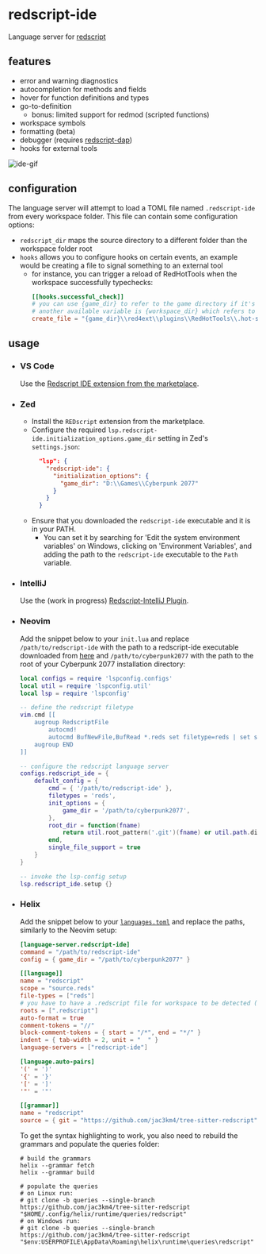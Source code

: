 # redscript-ide

Language server for [redscript](https://github.com/jac3km4/redscript)

## features

- error and warning diagnostics
- autocompletion for methods and fields
- hover for function definitions and types
- go-to-definition
  - bonus: limited support for redmod (scripted functions)
- workspace symbols
- formatting (beta)
- debugger (requires [redscript-dap](https://github.com/jac3km4/redscript-dap))
- hooks for external tools

![ide-gif](https://user-images.githubusercontent.com/11986158/135734766-b5423e2c-cf47-4836-97ba-5c771cef7cf2.gif)

## configuration

The language server will attempt to load a TOML file named `.redscript-ide` from every workspace folder.
This file can contain some configuration options:

- `redscript_dir` maps the source directory to a different folder than the workspace folder root
- `hooks` allows you to configure hooks on certain events, an example would be creating a file to signal something to an external tool
  - for instance, you can trigger a reload of RedHotTools when the workspace successfully typechecks:
    ```toml
    [[hooks.successful_check]]
    # you can use {game_dir} to refer to the game directory if it's configured for the extension in your editor (e.g. VSCode),
    # another available variable is {workspace_dir} which refers to the workspace directory that contains the checked file
    create_file = "{game_dir}\\red4ext\\plugins\\RedHotTools\\.hot-scripts"
    ```

## usage

- ### VS Code

  Use the [Redscript IDE extension from the marketplace](https://marketplace.visualstudio.com/items?itemName=jac3km4.redscript-ide-vscode).

- ### Zed

  - Install the `REDscript` extension from the marketplace.
  - Configure the required `lsp.redscript-ide.initialization_options.game_dir` setting in Zed's `settings.json`:
    ```json
      "lsp": {
        "redscript-ide": {
          "initialization_options": {
            "game_dir": "D:\\Games\\Cyberpunk 2077"
          }
        }
      }
    ```
  - Ensure that you downloaded the `redscript-ide` executable and it is in your PATH.
    - You can set it by searching for 'Edit the system environment variables' on Windows, clicking on 'Environment Variables', and adding the path to the `redscript-ide` executable to the `Path` variable.

- ### IntelliJ

  Use the (work in progress) [Redscript-IntelliJ Plugin](https://github.com/pawrequest/redscript-intellij).

- ### Neovim

  Add the snippet below to your `init.lua` and replace `/path/to/redscript-ide` with the path to
  a redscript-ide executable downloaded from [here](https://github.com/jac3km4/redscript-ide/releases/latest)
  and `/path/to/cyberpunk2077` with the path to the root of your Cyberpunk 2077 installation directory:

  ```lua
  local configs = require 'lspconfig.configs'
  local util = require 'lspconfig.util'
  local lsp = require 'lspconfig'

  -- define the redscript filetype
  vim.cmd [[
      augroup RedscriptFile
          autocmd!
          autocmd BufNewFile,BufRead *.reds set filetype=reds | set syntax=swift
      augroup END
  ]]

  -- configure the redscript language server
  configs.redscript_ide = {
      default_config = {
          cmd = { '/path/to/redscript-ide' },
          filetypes = 'reds',
          init_options = {
              game_dir = '/path/to/cyberpunk2077',
          },
          root_dir = function(fname)
              return util.root_pattern('.git')(fname) or util.path.dirname(fname)
          end,
          single_file_support = true
      }
  }

  -- invoke the lsp-config setup
  lsp.redscript_ide.setup {}
  ```

- ### Helix

  Add the snippet below to your [`languages.toml`](https://docs.helix-editor.com/languages.html)
  and replace the paths, similarly to the Neovim setup:

  ```toml
  [language-server.redscript-ide]
  command = "/path/to/redscript-ide"
  config = { game_dir = "/path/to/cyberpunk2077" }

  [[language]]
  name = "redscript"
  scope = "source.reds"
  file-types = ["reds"]
  # you have to have a .redscript file for workspace to be detected (it can be empty)
  roots = [".redscript"]
  auto-format = true
  comment-tokens = "//"
  block-comment-tokens = { start = "/*", end = "*/" }
  indent = { tab-width = 2, unit = "  " }
  language-servers = ["redscript-ide"]

  [language.auto-pairs]
  '(' = ')'
  '{' = '}'
  '[' = ']'
  '"' = '"'

  [[grammar]]
  name = "redscript"
  source = { git = "https://github.com/jac3km4/tree-sitter-redscript", rev = "master" }
  ```

  To get the syntax highlighting to work, you also need to rebuild the grammars and populate the queries folder:

  ```powerhsell
  # build the grammars
  helix --grammar fetch
  helix --grammar build

  # populate the queries
  # on Linux run:
  # git clone -b queries --single-branch https://github.com/jac3km4/tree-sitter-redscript "$HOME/.config/helix/runtime/queries/redscript"
  # on Windows run:
  # git clone -b queries --single-branch https://github.com/jac3km4/tree-sitter-redscript "$env:USERPROFILE\AppData\Roaming\helix\runtime\queries\redscript"
  ```
